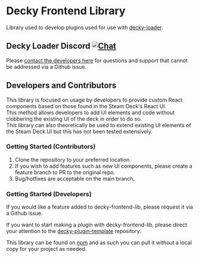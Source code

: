 # Decky Frontend Library

Library used to develop plugins used for use with [decky-loader](https://github.com/SteamDeckHomebrew/decky-loader).

## Decky Loader Discord [![Chat](https://img.shields.io/discord/960281551428522045?color=%235865F2&label=discord)](https://deckbrew.xyz/discord)

Please [contact the developers here](https://deckbrew.xyz/discord) for questions and support that cannot be addressed via a Github issue.

## Developers and Contributors

This library is focused on usage by developers to provide custom React components based on those found in the Steam Deck's React UI.  
This method allows developers to add UI elements and code without clobbering the existing UI of the deck in order to do so.  
This library can also theoretically be used to extend existing UI elements of the Steam Deck UI but this has not been tested extensively.

### Getting Started (Contributors)

1. Clone the repository to your preferred location
2. If you wish to add features such as new UI components, please create a feature branch to PR to the original repo.
3. Bug/hotfixes are acceptable on the main branch,

### Getting Started (Developers)

If you would like a feature added to decky-frontend-lib, please request it via a Github issue.

If you want to start making a plugin with decky-frontend-lib, please direct your attention to the [decky-plugin-template](https://github.com/SteamDeckHomebrew/decky-plugin-template) repository.

This library can be found on [npm](https://www.npmjs.com/package/decky-frontend-lib) and as such you can pull it without a local copy for your project as needed.
